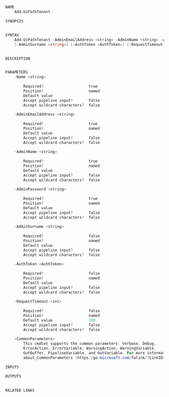﻿```PowerShell

NAME
    Add-UiPathTenant
    
SYNOPSIS
    
    
SYNTAX
    Add-UiPathTenant -AdminEmailAddress <string> -AdminName <string> -AdminPassword <string> -Name <string> 
    [-AdminSurname <string>] [-AuthToken <AuthToken>] [-RequestTimeout <int>] [<CommonParameters>]
    
    
DESCRIPTION
    

PARAMETERS
    -Name <string>
        
        Required?                    true
        Position?                    named
        Default value                
        Accept pipeline input?       false
        Accept wildcard characters?  false
        
    -AdminEmailAddress <string>
        
        Required?                    true
        Position?                    named
        Default value                
        Accept pipeline input?       false
        Accept wildcard characters?  false
        
    -AdminName <string>
        
        Required?                    true
        Position?                    named
        Default value                
        Accept pipeline input?       false
        Accept wildcard characters?  false
        
    -AdminPassword <string>
        
        Required?                    true
        Position?                    named
        Default value                
        Accept pipeline input?       false
        Accept wildcard characters?  false
        
    -AdminSurname <string>
        
        Required?                    false
        Position?                    named
        Default value                
        Accept pipeline input?       false
        Accept wildcard characters?  false
        
    -AuthToken <AuthToken>
        
        Required?                    false
        Position?                    named
        Default value                
        Accept pipeline input?       false
        Accept wildcard characters?  false
        
    -RequestTimeout <int>
        
        Required?                    false
        Position?                    named
        Default value                100
        Accept pipeline input?       false
        Accept wildcard characters?  false
        
    <CommonParameters>
        This cmdlet supports the common parameters: Verbose, Debug,
        ErrorAction, ErrorVariable, WarningAction, WarningVariable,
        OutBuffer, PipelineVariable, and OutVariable. For more information, see 
        about_CommonParameters (https:/go.microsoft.com/fwlink/?LinkID=113216). 
    
INPUTS
    
OUTPUTS
    
    
RELATED LINKS



```
